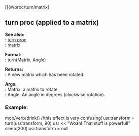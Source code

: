 []{#/proc/turn/matrix}    
## turn proc (applied to a matrix)    
**See also:**    
:   [turn proc](/ref/proc/turn/turn.md)    
:   [matrix](/ref/matrix/matrix.md)    
<!-- -->    
**Format:**    
:   turn(Matrix, Angle)    
<!-- -->    
**Returns:**    
:   A new matrix which has been rotated.    
<!-- -->    
**Args:**    
:   Matrix: a matrix to rotate    
:   Angle: An angle in degrees (clockwise rotation).    
### Example:    
mob/verb/drink() //this effect is very confusing! usr.transform =    
turn(usr.transform, 90) usr \<\< \"Woah! That stuff is powerful!\"    
sleep(200) usr.transform = null  